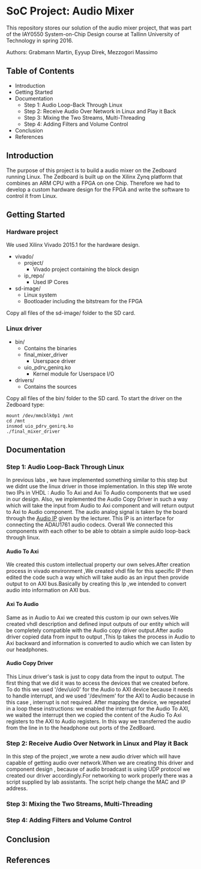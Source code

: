 # SoC Project: Audio Mixer

This repository stores our solution of the audio mixer project, that was part of the IAY0550 System-on-Chip Design course at Tallinn University of Technology in spring 2016.

Authors: Grabmann Martin, Eyyup Direk, Mezzogori Massimo

## Table of Contents

 - Introduction
 - Getting Started
 - Documentation
	 - Step 1: Audio Loop-Back Through Linux
	 - Step 2: Receive Audio Over Network in Linux and Play it Back
	 - Step 3: Mixing the Two Streams, Multi-Threading
	 - Step 4: Adding Filters and Volume Control
 - Conclusion
 - References

## Introduction
The purpose of this project is to build a audio mixer on the Zedboard running Linux. The Zedboard is built up on the Xilinx Zynq platform that combines an ARM CPU with a FPGA on one Chip. Therefore we had to develop a custom hardware design for the FPGA and write the software to control it from Linux. 


## Getting Started

### Hardware project
We used Xilinx Vivado 2015.1 for the hardware design. 
 - vivado/
	 - project/         
		 - Vivado project containing the block design
	 - ip_repo/        
		 - Used IP Cores
 - sd-image/
	 - Linux system
	 - Bootloader including the bitstream for the FPGA 
	 
Copy all files of the sd-image/ folder to the SD card.
	
### Linux driver

 - bin/
	 - Contains the binaries
	 - final_mixer_driver 
		 - Userspace driver
	 - uio_pdrv_genirq.ko
		 - Kernel module for Userspace I/O
 - drivers/
	 - Contains the sources

Copy all files of the bin/ folder to the SD card. To start the driver on the Zedboard type:

    mount /dev/mmcblk0p1 /mnt
    cd /mnt
    insmod uio_pdrv_genirq.ko
    ./final_mixer_driver


## Documentation
### Step 1: Audio Loop-Back Through Linux
In previous labs , we have implemented something similar to this step but  we didnt use the linux driver in those implementation.
In this step We  wrote two IPs in VHDL : Audio To Axi and Axi To Audio components that we used in our design. Also, we implemented the Audio Copy Driver in such a way which will take the input from Audio to Axi component and will return output to Axi to Audio component.
The audio analog signal is taken by the board through the [Audio IP][1] given by the lecturer. This IP is an interface for connecting the ADAU1761 audio codecs.
Overall We connected this components with each other to be able to obtain a simple auido loop-back through linux.

#### Audio To Axi
We created this custom intellectual property our own selves.After creation process in vivado environment ,We created vhdl file for this specific IP then edited the code such a way which will take audio as an input then provide output to on AXI bus.Basically  by creating this Ip ,we intended to convert audio into information on AXI bus.
#### Axi To Audio
Same as in Audio to Axi we created this custom ip our own selves.We created vhdl description and defined input outputs of our entity which will be completely compatible with the Audio copy driver output.After audio driver copied data from input to output ,This Ip takes the process in Audio to Axi backward and information is converted to audio which we can listen by our headphones.
#### Audio Copy Driver
This Linux driver's task is just to copy data from the input to output. The first thing that we did it was to access the devices that we created before.
To do this we used '/dev/uio0' for the Audio to AXI device because it needs to handle interrupt, and we used '/dev/mem' for the AXI to Audio because in this case , interrupt is not required. After mapping the device, we repeated in a loop these instructions: we enabled the interrupt for the Audio To AXI, we waited the interrupt then  we copied the content of the Audio To Axi registers to the AXI to Audio registers. In this way we transferred  the audio from the line in to the headphone out ports of the ZedBoard.

### Step 2: Receive Audio Over Network in Linux and Play it Back
In this step of the project ,we wrote  a new audio driver which will have capable of getting audio over network.When we are creating this driver and component design , because of audio broadcast is using UDP protocol we created our driver accordingly.For networking
to work properly there was a script supplied by lab assistants.
The script help change the MAC and IP address.

### Step 3: Mixing the Two Streams, Multi-Threading

### Step 4: Adding Filters and Volume Control

## Conclusion

## References

[1]: https://github.com/ems-kl/zedboard_audio "Audio IP"


